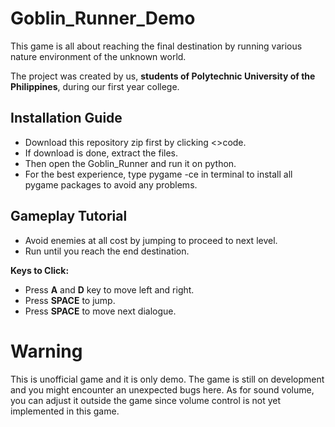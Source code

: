# Goblin_Runner_Demo
This game is all about reaching the final destination by running various nature environment of the unknown world.

The project was created by us, **students of Polytechnic University of the Philippines**, during our first year college. 

## Installation Guide
- Download this repository zip first by clicking <>code.
- If download is done, extract the files.
- Then open the Goblin_Runner and run it on python.
- For the best experience, type pygame -ce in terminal to install all pygame packages to avoid any problems.

## Gameplay Tutorial
- Avoid enemies at all cost by jumping to proceed to next level.
- Run until you reach the end destination.

**Keys to Click:**
- Press **A** and **D** key to move left and right.
- Press **SPACE** to jump.
- Press **SPACE** to move next dialogue.

# Warning
This is unofficial game and it is only demo. The game is still on development and you might encounter an unexpected bugs here. As for sound volume, you can adjust it outside the game since volume control is not yet implemented in this game.

